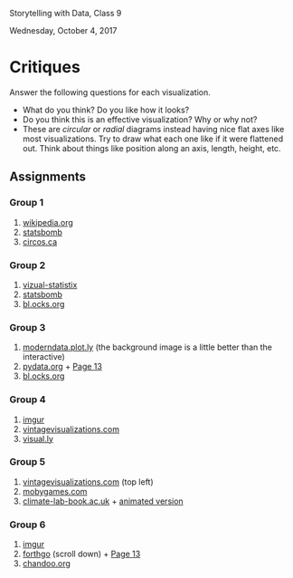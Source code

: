 Storytelling with Data, Class 9

Wednesday, October 4, 2017

# Critiques

Answer the following questions for each visualization.

* What do you think? Do you like how it looks?
* Do you think this is an effective visualization? Why or why not?
* These are *circular* or *radial* diagrams instead having nice flat axes like most visualizations. Try to draw what each one like if it were flattened out. Think about things like position along an axis, length, height, etc.

## Assignments

### Group 1

1. [wikipedia.org](https://en.wikipedia.org/wiki/Pie_chart#/media/File:Nightingale-mortality.jpg)
1. [statsbomb](http://statsbomb.com/2014/01/radar-love-the-three-best-players-in-the-world/)
1. [circos.ca](http://circos.ca/intro/genomic_data/)

### Group 2

1. [vizual-statistix](http://vizual-statistix.tumblr.com/image/80468941142)
1. [statsbomb](http://statsbomb.com/2014/04/new-radars-better-rigor-plus-the-average-player/)
1. [bl.ocks.org](https://bl.ocks.org/kerryrodden/7090426)

### Group 3

1. [moderndata.plot.ly](http://moderndata.plot.ly/radial-bar-charts-in-r-using-plotly/) (the background image is a little better than the interactive)
1. [pydata.org](http://bokeh.pydata.org/en/latest/docs/gallery/burtin.html) + [Page 13](http://www-stat.wharton.upenn.edu/~hwainer/Readings/JC&GS%20Comment%20copy.pdf)
1. [bl.ocks.org](http://bl.ocks.org/nbremer/raw/75c76f4be60fce435aba/)

### Group 4

1. [imgur](http://i.imgur.com/GE7LJR6.png)
1. [vintagevisualizations.com](https://vintagevisualizations.com/products/composition-of-church-membership-of-the-states-and-territories-1890)
1. [visual.ly](http://thumbnails-visually.netdna-ssl.com/what-colors-mean-in-different-cultures_50290a647f1f2_w1500.png)

### Group 5

1. [vintagevisualizations.com](https://vintagevisualizations.com/products/mortality-continued-3) (top left)
1. [mobygames.com](http://www.mobygames.com/images/shots/l/506996-ace-combat-6-fires-of-liberation-xbox-360-screenshot-in-hangar.jpg)
1. [climate-lab-book.ac.uk](http://www.climate-lab-book.ac.uk/2016/spiralling-global-temperatures/) + [animated version](http://www.climate-lab-book.ac.uk/files/2016/05/spiral_optimized.gif)

### Group 6

1. [imgur](http://i.imgur.com/s9Ruu9D.jpg)
1. [forthgo](http://www.forthgo.com/blog/2009/01/11/burtin-antibiotic-illustrations/) (scroll down) + [Page 13](http://www-stat.wharton.upenn.edu/~hwainer/Readings/JC&GS%20Comment%20copy.pdf)
1. [chandoo.org](http://img.chandoo.org/c/world-goes-to-polls-economist-chart.png)